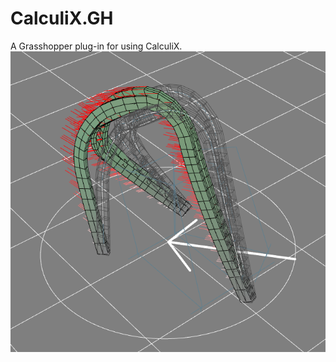 # CalculiX.GH
A Grasshopper plug-in for using CalculiX.
![Beam structure from CalculiX in Rhino.](img/calculix_gh_01.png)
